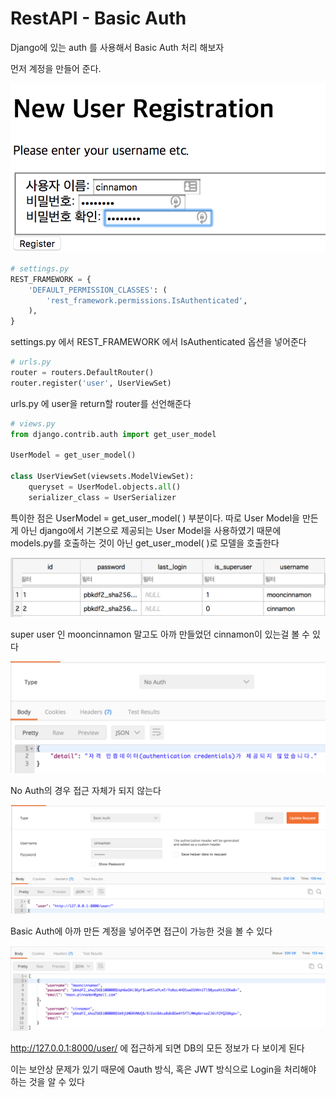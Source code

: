 # RestAPI - Basic Auth

Django에 있는 auth 를 사용해서 Basic Auth 처리 해보자



먼저 계정을 만들어 준다.

![](../img/django-login-regist.png)

```python
# settings.py
REST_FRAMEWORK = {
    'DEFAULT_PERMISSION_CLASSES': (
        'rest_framework.permissions.IsAuthenticated',
    ),
}
```

settings.py 에서 REST_FRAMEWORK 에서 IsAuthenticated 옵션을 넣어준다



```python
# urls.py
router = routers.DefaultRouter()
router.register('user', UserViewSet)
```

urls.py 에 user을 return할 router를 선언해준다



```python
# views.py
from django.contrib.auth import get_user_model

UserModel = get_user_model()

class UserViewSet(viewsets.ModelViewSet):
    queryset = UserModel.objects.all()
    serializer_class = UserSerializer
```

특이한 점은 UserModel = get_user_model( ) 부분이다. 따로 User Model을 만든게 아닌 django에서 기본으로 제공되는 User Model을 사용하였기 때문에 models.py를 호출하는 것이 아닌 get_user_model( )로 모델을 호출한다



![](../img/django-login-db.png)

super user 인 mooncinnamon 말고도 아까 만들었던 cinnamon이 있는걸 볼 수 있다



![](../img/django-login-postman-01.png)

No Auth의 경우 접근 자체가 되지 않는다



![](../img/django-login-postman-02.png)

Basic Auth에 아까 만든 계정을 넣어주면 접근이 가능한 것을 볼 수 있다



![](../img/django-login-postman-03.png)

http://127.0.0.1:8000/user/ 에 접근하게 되면 DB의 모든 정보가 다 보이게 된다

이는 보안상 문제가 있기 때문에 Oauth 방식, 혹은 JWT 방식으로 Login을 처리해야 하는 것을 알 수 있다